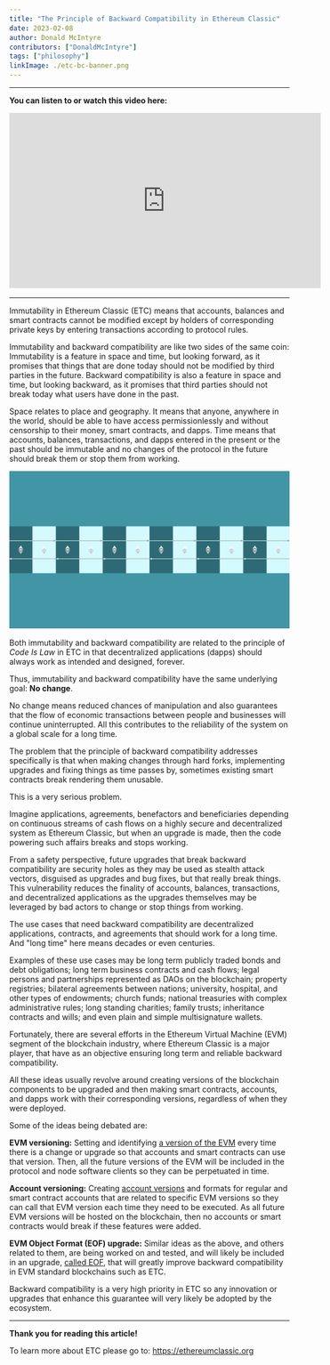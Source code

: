 ```yaml
---
title: "The Principle of Backward Compatibility in Ethereum Classic"
date: 2023-02-08
author: Donald McIntyre
contributors: ["DonaldMcIntyre"]
tags: ["philosophy"]
linkImage: ./etc-bc-banner.png
---
```


---
**You can listen to or watch this video here:**

<iframe width="560" height="315" src="https://www.youtube.com/embed/3G0taRQRBYU" title="YouTube video player" frameborder="0" allow="accelerometer; autoplay; clipboard-write; encrypted-media; gyroscope; picture-in-picture; web-share" allowfullscreen></iframe>

---

Immutability in Ethereum Classic (ETC) means that accounts, balances and smart contracts cannot be modified except by holders of corresponding private keys by entering transactions according to protocol rules.

Immutability and backward compatibility are like two sides of the same coin: Immutability is a feature in space and time, but looking forward, as it promises that things that are done today should not be modified by third parties in the future. Backward compatibility is also a feature in space and time, but looking backward, as it promises that third parties should not break today what users have done in the past.

Space relates to place and geography. It means that anyone, anywhere in the world, should be able to have access permissionlessly and without censorship to their money, smart contracts, and dapps. Time means that accounts, balances, transactions, and dapps entered in the present or the past should be immutable and no changes of the protocol in the future should break them or stop them from working.

![Backward compatibility.](./etc-bc-banner.png)

Both immutability and backward compatibility are related to the principle of *Code Is Law* in ETC in that decentralized applications (dapps) should always work as intended and designed, forever.

Thus, immutability and backward compatibility have the same underlying goal: **No change**.

No change means reduced chances of manipulation and also guarantees that the flow of economic transactions between people and businesses will continue uninterrupted. All this contributes to the reliability of the system on a global scale for a long time.

The problem that the principle of backward compatibility addresses specifically is that when making changes through hard forks, implementing upgrades and fixing things as time passes by, sometimes existing smart contracts break rendering them unusable.

This is a very serious problem.

Imagine applications, agreements, benefactors and beneficiaries depending on continuous streams of cash flows on a highly secure and decentralized system as Ethereum Classic, but when an upgrade is made, then the code powering such affairs breaks and stops working.

From a safety perspective, future upgrades that break backward compatibility are security holes as they may be used as stealth attack vectors, disguised as upgrades and bug fixes, but that really break things. This vulnerability reduces the finality of accounts, balances, transactions, and decentralized applications as the upgrades themselves may be leveraged by bad actors to change or stop things from working.

The use cases that need backward compatibility are decentralized applications, contracts, and agreements that should work for a long time. And "long time" here means decades or even centuries.

Examples of these use cases may be long term publicly traded bonds and debt obligations; long term business contracts and cash flows; legal persons and partnerships represented as DAOs on the blockchain; property registries; bilateral agreements between nations; university, hospital, and other types of endowments; church funds; national treasuries with complex administrative rules; long standing charities; family trusts; inheritance contracts and wills; and even plain and simple multisignature wallets.

Fortunately, there are several efforts in the Ethereum Virtual Machine (EVM) segment of the blockchain industry, where Ethereum Classic is a major player, that have as an objective ensuring long term and reliable backward compatibility. 

All these ideas usually revolve around creating versions of the blockchain components to be upgraded and then making smart contracts, accounts, and dapps work with their corresponding versions, regardless of when they were deployed.

Some of the ideas being debated are:

**EVM versioning:** Setting and identifying [a version of the EVM](https://ethereum-magicians.org/t/evm-instruction-set-versioning/2286) every time there is a change or upgrade so that accounts and smart contracts can use that version. Then, all the future versions of the EVM will be included in the protocol and node software clients so they can be perpetuated in time.

**Account versioning:** Creating [account versions](https://etherplan.com/2019/10/26/backward-compatibility-what-is-account-versioning-in-ethereum-classic/9440/) and formats for regular and smart contract accounts that are related to specific EVM versions so they can call that EVM version each time they need to be executed. As all future EVM versions will be hosted on the blockchain, then no accounts or smart contracts would break if these features were added.

**EVM Object Format (EOF) upgrade:** Similar ideas as the above, and others related to them, are being worked on and tested, and will likely be included in an upgrade, [called EOF](https://ethereumclassic.org/blog/2023-01-17-the-evm-object-format-eof-upgrade-explained), that will greatly improve backward compatibility in EVM standard blockchains such as ETC.

Backward compatibility is a very high priority in ETC so any innovation or upgrades that enhance this guarantee will very likely be adopted by the ecosystem.

---

**Thank you for reading this article!**

To learn more about ETC please go to: https://ethereumclassic.org
